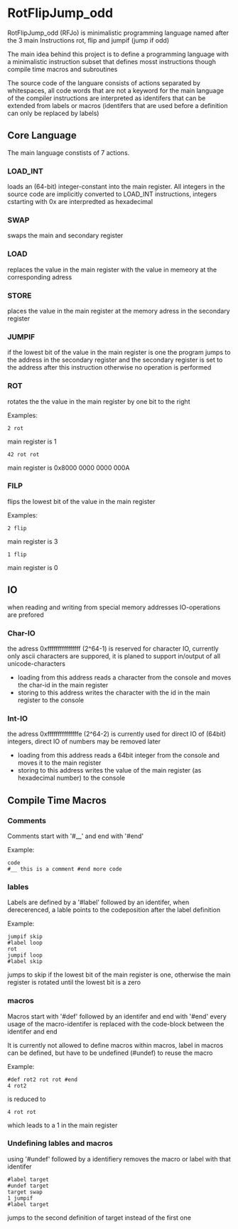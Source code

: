# RotFlipJump_odd
RotFlipJump_odd (RFJo) is minimalistic programming language named after the 3 main Instructions rot, flip and jumpif (jump if odd)

The main idea behind this project is to define a programming language with a minimalistic instruction subset that defines mosst instructions though compile time macros and subroutines 

The source code of the languare consists of actions separated by whitespaces, all code words that are not a keyword for the main language of the compiler instructions are interpreted as identifers that can be extended from labels or macros (identifers that are used before a definition can only be replaced by labels)

## Core Language
The main language constists of 7 actions.
### LOAD_INT
loads an (64-bit) integer-constant into the main register. 
All integers in the source code are implicitly converted to LOAD_INT instructions,
integers cstarting with 0x are interpredted as hexadecimal

### SWAP
swaps the main and secondary register

### LOAD
replaces the value in the main register with the value in memeory at the corresponding adress

### STORE
places the value in the main register at the memory adress in the secondary register

### JUMPIF
if the lowest bit of the value in the main register is one the program
jumps to the address in the secondary register and 
the secondary register is set to the address after this instruction
otherwise no operation is performed


### ROT
rotates the the value in the main register by one bit to the right

Examples:
```
2 rot
```
main register is 1

```
42 rot rot
```
main register is 0x8000 0000 0000 000A

### FILP
flips the lowest bit of the value in the main register

Examples:
```
2 flip
```
main register is 3

```
1 flip
```
main register is 0

## IO
when reading and writing from special memory addresses IO-operations are prefored
### Char-IO
the adress 0xffffffffffffffff (2^64-1) is reserved for character IO,
currently only ascii characters are suppored, 
it is planed to support in/output of all unicode-characters 

- loading from this address reads a character from the console and moves the char-id in the main register
- storing to this address writes the character with the id in the main register to the console

### Int-IO
the adress 0xfffffffffffffffe (2^64-2) is currently used for direct IO of (64bit) integers,
direct IO of numbers may be removed later

- loading from this address reads a 64bit integer from the console and moves it to the main register
- storing to this address writes the value of the main register (as hexadecimal number) to the console


## Compile Time Macros

### Comments
Comments start with '#__' and end with '#end'

Example:
```
code 
#__ this is a comment #end more code
```

### lables
Labels are defined by a '#label' followed by an identifer, 
when derecerenced, a lable points to the codeposition after the label definition

Example:
```
jumpif skip
#label loop
rot
jumpif loop
#label skip
```
jumps to skip if the lowest bit of the main register is one, 
otherwise the main register is rotated until the lowest bit is a zero

### macros
Macros start with '#def' followed by an identifer and end with '#end'
every usage of the macro-identifer is replaced with the code-block between the identifer and end

It is currently not allowed to define macros within macros, label in macros can be defined, but have to be undefined (#undef)
to reuse the macro

Example:

```
#def rot2 rot rot #end
4 rot2
```
is reduced to 
```
4 rot rot
```
which leads to a 1 in the main register

### Undefining lables and macros
using '#undef' followed by a identifiery removes the macro or label with that identifer
```
#label target
#undef target
target swap
1 jumpif
#label target
```
jumps to the second definition of target instead of the first one
	

